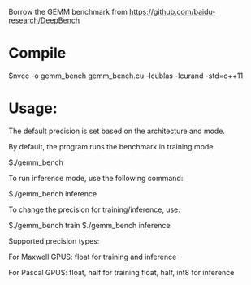 Borrow the GEMM benchmark from https://github.com/baidu-research/DeepBench

# Compile

$nvcc -o gemm_bench gemm_bench.cu -lcublas -lcurand -std=c++11


# Usage:

The default precision is set based on the architecture and mode.

By default, the program runs the benchmark in training mode.

$./gemm_bench

To run inference mode, use the following command:

$./gemm_bench inference


To change the precision for training/inference, use:

$./gemm_bench train <precision>
$./gemm_bench inference <precision>

Supported precision types:

For Maxwell GPUS: 
float for training and inference

For Pascal GPUS:
float, half for training
float, half, int8 for inference

